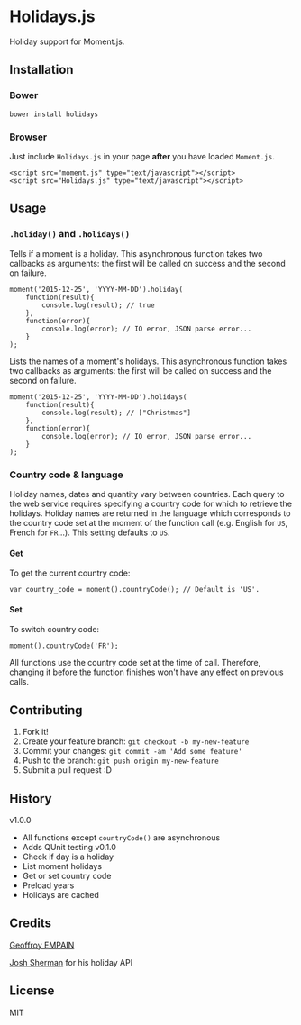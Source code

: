 # Holidays.js
Holiday support for Moment.js.
## Installation
### Bower
```
bower install holidays
```
### Browser
Just include `Holidays.js` in your page **after** you have loaded `Moment.js`.
```
<script src="moment.js" type="text/javascript"></script>
<script src="Holidays.js" type="text/javascript"></script>
```
## Usage
### `.holiday()` and `.holidays()`
Tells if a moment is a holiday. This asynchronous function takes two callbacks as arguments: the first will be called on success and the second on failure.
```
moment('2015-12-25', 'YYYY-MM-DD').holiday(
    function(result){
        console.log(result); // true
    },
    function(error){
        console.log(error); // IO error, JSON parse error...
    }
);
```
Lists the names of a moment's holidays. This asynchronous function takes two callbacks as arguments: the first will be called on success and the second on failure.
```
moment('2015-12-25', 'YYYY-MM-DD').holidays(
    function(result){
        console.log(result); // ["Christmas"]
    },
    function(error){
        console.log(error); // IO error, JSON parse error...
    }
);
```
### Country code & language
Holiday names, dates and quantity vary between countries. Each query to the web service requires specifying a country code for which to retrieve the holidays. Holiday names are returned in the language which corresponds to the country code set at the moment of the function call (e.g. English for `US`, French for `FR`...). This setting defaults to `US`.
#### Get
To get the current country code:
```
var country_code = moment().countryCode(); // Default is 'US'.
```
#### Set
To switch country code:
```
moment().countryCode('FR');
```
All functions use the country code set at the time of call. Therefore, changing it before the function finishes won't have any effect on previous calls. 
## Contributing
1. Fork it!
2. Create your feature branch: `git checkout -b my-new-feature`
3. Commit your changes: `git commit -am 'Add some feature'`
4. Push to the branch: `git push origin my-new-feature`
5. Submit a pull request :D

## History
v1.0.0
  * All functions except `countryCode()` are asynchronous
  * Adds QUnit testing
v0.1.0
  * Check if day is a holiday
  * List moment holidays
  * Get or set country code
  * Preload years
  * Holidays are cached

## Credits
[Geoffroy EMPAIN](http://empain.eu)

[Josh Sherman](http://joshtronic.com/?ref=holidayapi) for his holiday API
## License
MIT
